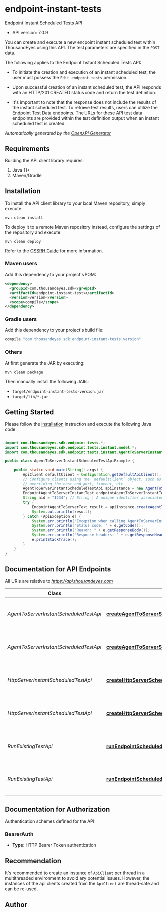 # endpoint-instant-tests

Endpoint Instant Scheduled Tests API

- API version: 7.0.9


You can create and execute a new endpoint instant scheduled test within ThousandEyes using this API. The test parameters are specified in the `POST` data.

The following applies to the Endpoint Instant Scheduled Tests API:

* To initiate the creation and execution of an instant scheduled test, the user must possess the `Edit endpoint tests` permission.

* Upon successful creation of an instant scheduled test, the API responds with an HTTP/201 CREATED status code and return the test definition.
* It's important to note that the response does not include the results of the instant scheduled test. To retrieve test results, users can utilize the Endpoint Test Data endpoints.
The URLs for these API test data endpoints are provided within the test definition output when an instant scheduled test is created.



*Automatically generated by the [OpenAPI Generator](https://openapi-generator.tech)*

## Requirements

Building the API client library requires:

1. Java 11+
2. Maven/Gradle

## Installation

To install the API client library to your local Maven repository, simply execute:

```shell
mvn clean install
```

To deploy it to a remote Maven repository instead, configure the settings of the repository and execute:

```shell
mvn clean deploy
```

Refer to the [OSSRH Guide](http://central.sonatype.org/pages/ossrh-guide.html) for more information.

### Maven users

Add this dependency to your project's POM:

```xml
<dependency>
  <groupId>com.thousandeyes.sdk</groupId>
  <artifactId>endpoint-instant-tests</artifactId>
  <version>version</version>
  <scope>compile</scope>
</dependency>
```

### Gradle users

Add this dependency to your project's build file:

```groovy
compile "com.thousandeyes.sdk:endpoint-instant-tests:version"
```

### Others

At first generate the JAR by executing:

```shell
mvn clean package
```

Then manually install the following JARs:

- `target/endpoint-instant-tests-version.jar`
- `target/lib/*.jar`

## Getting Started

Please follow the [installation](#installation) instruction and execute the following Java code:

```java

import com.thousandeyes.sdk.endpoint.tests.*;
import com.thousandeyes.sdk.endpoint.tests.instant.model.*;
import com.thousandeyes.sdk.endpoint.tests.instant.AgentToServerInstantScheduledTestApi;

public class AgentToServerInstantScheduledTestApiExample {

    public static void main(String[] args) {
        ApiClient defaultClient = Configuration.getDefaultApiClient();
        // Configure clients using the `defaultClient` object, such as
        // overriding the host and port, timeout, etc.
        AgentToServerInstantScheduledTestApi apiInstance = new AgentToServerInstantScheduledTestApi(defaultClient);
        EndpointAgentToServerInstantTest endpointAgentToServerInstantTest = new EndpointAgentToServerInstantTest(); // EndpointAgentToServerInstantTest | 
        String aid = "1234"; // String | A unique identifier associated with your account group. You can retrieve your `AccountGroupId` from the `/account-groups` endpoint. Note that you must be assigned to the target account group. Specifying this parameter without being assigned to the target account group will result in an error response.
        try {
            EndpointAgentToServerTest result = apiInstance.createAgentToServerScheduledInstantTest(endpointAgentToServerInstantTest, aid);
            System.out.println(result);
        } catch (ApiException e) {
            System.err.println("Exception when calling AgentToServerInstantScheduledTestApi#createAgentToServerScheduledInstantTest");
            System.err.println("Status code: " + e.getCode());
            System.err.println("Reason: " + e.getResponseBody());
            System.err.println("Response headers: " + e.getResponseHeaders());
            e.printStackTrace();
        }
    }
}

```

## Documentation for API Endpoints

All URIs are relative to *https://api.thousandeyes.com*

Class | Method | HTTP request | Description
------------ | ------------- | ------------- | -------------
*AgentToServerInstantScheduledTestApi* | [**createAgentToServerScheduledInstantTest**](docs/AgentToServerInstantScheduledTestApi.md#createAgentToServerScheduledInstantTest) | **POST** /v7/endpoint/tests/scheduled-tests/agent-to-server/instant | Run agent to server instant scheduled test
*AgentToServerInstantScheduledTestApi* | [**createAgentToServerScheduledInstantTestWithHttpInfo**](docs/AgentToServerInstantScheduledTestApi.md#createAgentToServerScheduledInstantTestWithHttpInfo) | **POST** /v7/endpoint/tests/scheduled-tests/agent-to-server/instant | Run agent to server instant scheduled test
*HttpServerInstantScheduledTestApi* | [**createHttpServerScheduledInstantTest**](docs/HttpServerInstantScheduledTestApi.md#createHttpServerScheduledInstantTest) | **POST** /v7/endpoint/tests/scheduled-tests/http-server/instant | Run http server instant scheduled test
*HttpServerInstantScheduledTestApi* | [**createHttpServerScheduledInstantTestWithHttpInfo**](docs/HttpServerInstantScheduledTestApi.md#createHttpServerScheduledInstantTestWithHttpInfo) | **POST** /v7/endpoint/tests/scheduled-tests/http-server/instant | Run http server instant scheduled test
*RunExistingTestApi* | [**runEndpointScheduledInstantTest**](docs/RunExistingTestApi.md#runEndpointScheduledInstantTest) | **POST** /v7/endpoint/tests/scheduled-tests/{testId}/run | Run endpoint instant scheduled test
*RunExistingTestApi* | [**runEndpointScheduledInstantTestWithHttpInfo**](docs/RunExistingTestApi.md#runEndpointScheduledInstantTestWithHttpInfo) | **POST** /v7/endpoint/tests/scheduled-tests/{testId}/run | Run endpoint instant scheduled test


<a id="documentation-for-authorization"></a>
## Documentation for Authorization


Authentication schemes defined for the API:
<a id="BearerAuth"></a>
### BearerAuth


- **Type**: HTTP Bearer Token authentication


## Recommendation

It's recommended to create an instance of `ApiClient` per thread in a multithreaded environment to avoid any potential issues.
However, the instances of the api clients created from the `ApiClient` are thread-safe and can be re-used.

## Author



